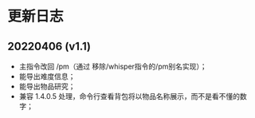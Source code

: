 

# 更新日志
## 20220406 (v1.1)
- 主指令改回 /pm（通过 移除/whisper指令的/pm别名实现）；
- 能导出难度信息；
- 能导出物品研究；
- 兼容 1.4.0.5 处理，命令行查看背包将以物品名称展示，而不是看不懂的数字；
